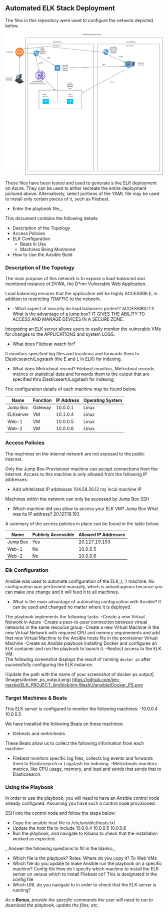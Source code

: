## Automated ELK Stack Deployment

The files in this repository were used to configure the network depicted below.

![](diagrams/diagram.png)

These files have been tested and used to generate a live ELK deployment on Azure. They can be used to either recreate the entire deployment pictured above. Alternatively, select portions of the YAML file may be used to install only certain pieces of it, such as Filebeat.

  - Enter the playbook file._

This document contains the following details:
- Description of the Topology
- Access Policies
- ELK Configuration
  - Beats in Use
  - Machines Being Monitored
- How to Use the Ansible Build


### Description of the Topology

The main purpose of this network is to expose a load-balanced and monitored instance of DVWA, the D*mn Vulnerable Web Application.

Load balancing ensures that the application will be highly ACCESSIBLE, in addition to restricting TRAFFIC to the network.
- : What aspect of security do load balancers protect?  ACCESSIBILITY.   What is the advantage of a jump box?  IT GIVES THE ABILITY TO ACCESS AND MANAGE DEVICES IN A SECURE ZONE.

Integrating an ELK server allows users to easily monitor the vulnerable VMs for changes to the APPLICATIONS and system LOGS.
- What does Filebeat watch for?

It monitors specified log files and locations and forwards them to Elasticsearch/Logstash (the E and L in ELK) for indexing.

- What does Metricbeat record? Filebeat monitors, Metricbeat records metrics or statistical data and forwards them to the output that are specified thru Elasticsearh/Logstash for indexing

The configuration details of each machine may be found below.

| Name     | Function | IP Address | Operating System |
|----------|----------|------------|------------------|
| Jump Box | Gateway |10.0.0.1   | Linux      |
| ELKserver|   VM       |10.1.0.4   | Linux     |             
| Web-1       |  VM        |10.0.0.5   | Linux     |
| Web-2       |   VM       |10.0.0.6   | Linux     |

### Access Policies

The machines on the internal network are not exposed to the public Internet. 

Only the Jump Box-Provisioner machine can accept connections from the Internet. Access to this machine is only allowed from the following IP addresses:
- Add whitelisted IP addresses  104.58.26.12  my local machine IP

Machines within the network can only be accessed by Jump Box SSH
- Which machine did you allow to access your ELK VM? Jump Box  What was its IP address? 20.127.19.193


A summary of the access policies in place can be found in the table below.

| Name     | Publicly Accessible | Allowed IP Addresses |
|----------|---------------------|----------------------|
| Jump Box  | Yes           |   20.127.19.193  |
|  Web-1       | No            |      10.0.0.5         |
|  Web-2       | No            |      10.0.0.6         |

### Elk Configuration

Ansible was used to automate configuration of the ELK;;l;.'/ machine. No configuration was performed manually, which is advantageous because you can make one change and it will feed it to all machines.  
- What is the main advantage of automating configuration with Ansible?  It can be used and changed no matter where it is deployed.

The playbook implements the following tasks:
-Create a new Virtual Network in Azure
-Create a peer-to-peer connection between virtual networks in the same resource group
-Create a new Virtual Machine in the new Virtual Network with required CPU and memory requirements and add that new                Virtual Machine to the Ansible hosts file in the provisioner Virtual Machine
-Create an Ansible playbook installing Docker and configures an ELK container and run the playbook to launch it.
-Restrict access to the ELK VM.  
The following screenshot displays the result of running `docker ps` after successfully configuring the ELK instance.

!Update the path with the name of your screenshot of docker ps output](Images/docker_ps_output.png)
https://github.com/jim-macke/ELK_PROJECT_jim/blob/jim-WashU/ansible/Docker_PS.png
### Target Machines & Beats
This ELK server is configured to monitor the following machines:
-10.0.0.4   10.0.0.5 

We have installed the following Beats on these machines:
- filebeats and metricbeats 

These Beats allow us to collect the following information from each machine:
- Filebeat monitors specific log files, collects log events and forwards them to Elasticsearch or Logstash for indexing.
-Metricbeats monitors metrics, like CPU usage, memory, and load and sends that sends that to Elasticsearch. 
### Using the Playbook
In order to use the playbook, you will need to have an Ansible control node already configured. Assuming you have such a control node provisioned: 

SSH into the control node and follow the steps below:
- Copy the ansible host file to /etc/ansible/hosts.txt
- Update the host file to include 10.0.0.4  10.0.0.5  10.0.0.6
- Run the playbook, and navigate to Kibana to check that the installation worked as expected.

_  Answer the following questions to fill in the blanks:_
- Which file is the playbook? Roles. Where do you copy it?  To Web VMs
- Which file do you update to make Ansible run the playbook on a specific machine? Config file  How do I specify which machine to install the ELK server on versus which to install Filebeat on?  This is designated in the config file
- Which URL do you navigate to in order to check that the ELK server is running?

_As a **Bonus**, provide the specific commands the user will need to run to download the playbook, update the files, etc._
